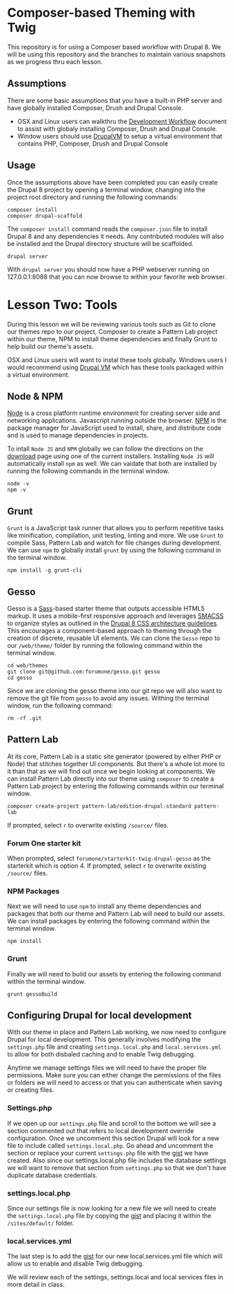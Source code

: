 # Composer-based Theming with Twig
This repository is for using a Composer based workflow with Drupal 8.  We will be using this repository and the branches to maintain various snapshots as we progress thru each lesson.

## Assumptions
There are some basic assumptions that you have a built-in PHP server and have globally installed Composer, Drush and Drupal Console.
- OSX and Linux users can walkthru the [Development Workflow](https://github.com/chazchumley/component-training/blob/master/docs/developer-workflow.pdf) document to assist with globaly installing Composer, Drush and Drupal Console.
- Window users should use [DrupalVM](https://www.drupalvm.com/) to setup a virtual environment that contains PHP, Composer, Drush and Drupal Console

## Usage
Once the assumptions above have been completed you can easily create the Drupal 8 project by opening a terminal window, changing into the project root directory and running the following commands:

```
composer install
composer drupal-scaffold
```
The `composer install` command reads the `composer.json` file to install Drupal 8 and any dependencies it needs.  Any contributed modules will also be installed and the Drupal directory structure will be scaffolded.

```
drupal server
```
With `drupal server` you should now have a PHP webserver running on 127.0.0.1:8088 that you can now browse to within your favorite web browser.

# Lesson Two: Tools
During this lesson we will be reviewing various tools such as Git to clone our themes repo to our project, Composer to create a Pattern Lab project within our theme, NPM to install theme dependencies and finally Grunt to help build our theme's assets.

OSX and Linux users will want to instal these tools globally.  Windows users I would recommend using [Drupal VM](https://www.drupalvm.com/) which has these tools packaged within a virtual environment.

## Node & NPM
[Node](https://nodejs.org/en/) is a cross platform runtime environment for creating server side and networking applications. Javascript running outside the browser.  [NPM](https://www.npmjs.com/) is the package manager for JavaScript used to install, share, and distribute code and is used to manage dependencies in projects.

To intall `Node JS` and `NPM` globally we can follow the directions on the [download](https://nodejs.org/en/download/) page using one of the current installers.  Installing `Node JS` will automatically install `npm` as well.
We can vaidate that both are installed by running the following commands in the terminal window.

```
node -v
npm -v
```

## Grunt
`Grunt` is a JavaScript task runner that allows you to perform repetitive tasks like minification, compilation, unit testing, linting and more.  We use `Grunt` to compile Sass, Pattern Lab and watch for file changes during development.
We can use `npm` to globally install `grunt` by using the following command in the terminal window.

```
npm install -g grunt-cli
```

## Gesso
Gesso is a [Sass](http://sass-lang.com/)-based starter theme that outputs accessible HTML5 markup. It uses a mobile-first responsive approach and leverages [SMACSS](https://smacss.com/) to organize styles as outlined in the
[Drupal 8 CSS architecture guidelines](https://www.drupal.org/node/1887918).
This encourages a component-based approach to theming through the creation of discrete, reusable UI elements.
We can clone the `Gesso` repo to our `/web/theme/` folder by running the following command within the terminal window.

```
cd web/themes
git clone git@github.com:forumone/gesso.git gesso
cd gesso
```
Since we are cloning the gesso theme into our git repo we will also want to remove the git file from `gesso` to avoid any issues.  Withing the terminal window, run the following command:

```
rm -rf .git
```
## Pattern Lab
At its core, Pattern Lab is a static site generator (powered by either PHP or Node) that stitches together UI components. But there's a whole lot more to it than that as we will find out once we begin looking at components.
We can install Pattern Lab directly into our theme using `composer` to create a Pattern Lab project by entering the following commands within our terminal window.

```
composer create-project pattern-lab/edition-drupal-standard pattern-lab
```
If prompted, select `r` to overwrite existing `/source/` files.

### Forum One starter kit
When prompted, select `forumone/starterkit-twig-drupal-gesso` as the starterkit which is option 4.
If prompted, select `r` to overwrite existing `/source/` files.

### NPM Packages
Next we will need to use `npm` to install any theme dependencies and packages that both our theme and Pattern Lab will need to build our assets.  We can install packages by entering the following command within the terminal window.

```
npm install
```
### Grunt
Finally we will need to build our assets by entering the following command within the terminal window.

```
grunt gessoBuild
```

## Configuring Drupal for local development
With our theme in place and Pattern Lab working, we now need to configure Drupal for local development.  This generally involves modifying the `settings.php` file and creating `settings.local.php` and `local.services.yml` to allow for both disbaled caching and to enable Twig debugging.

Anytime we manage settings files we will need to have the proper file permissions. Make sure you can either change the permissions of the files or folders we will need to access or that you can authenticate when saving or creating files.

### Settings.php
If we open up our `settings.php` file and scroll to the bottom we will see a section commented out that refers to local development override configuration.  Once we uncomment this section Drupal will look for a new file to include called `settings.local.php`.  Go ahead and uncomment the section or replace your current `settings.php` file with the [gist](https://gist.github.com/chazchumley/c98fc6b89d26bc5155c19022e2059fc0) we have created.  Also since our settings.local.php file includes the database settings we will want to remove that section from `settings.php` so that we don't have duplicate database credentials.

### settings.local.php
Since our settings file is now looking for a new file we will need to create the `settings.local.php` file by copying the [gist](https://gist.github.com/chazchumley/69d0236fe6c54e6d6ee967753c5b5c5f) and placing it within the `/sites/default/` folder.

### local.services.yml
The last step is to add the [gist](https://gist.github.com/chazchumley/2a113123e983669d592ecc2581784a72) for our new local.services.yml file which will allow us to enable and disable Twig debugging.

We will review each of the settings, settings.local and local services files in more detail in class.
